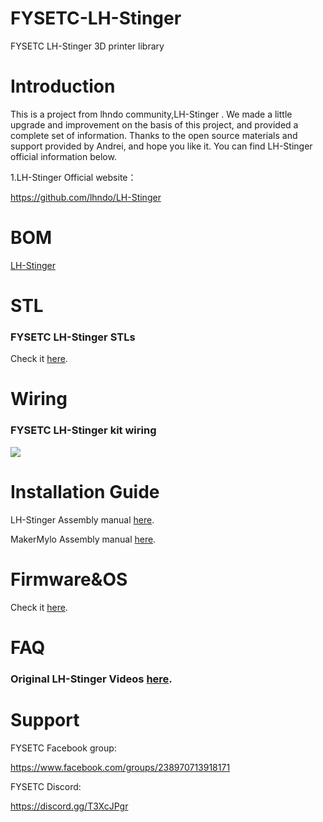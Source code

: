 # FYSETC-LH-Stinger
FYSETC LH-Stinger 3D printer library

# Introduction

This is a project from lhndo community,LH-Stinger . We made a little upgrade and improvement on the basis of this project, and provided a complete set of information. Thanks to the open source materials and support provided by Andrei, and hope you like it. You can find LH-Stinger official information below.

1.LH-Stinger Official website：

https://github.com/lhndo/LH-Stinger

# BOM

[ LH-Stinger](https://github.com/FYSETC/FYSETC-LH-Stinger/blob/main/BOM.md)

# STL

### FYSETC LH-Stinger STLs

Check it [here](https://github.com/FYSETC/FYSETC-LH-Stinger/tree/main/STLs).

# Wiring

### FYSETC LH-Stinger kit wiring

![](https://github.com/FYSETC/FYSETC-LH-Stinger/blob/main/LH_Stinger_WIRING.png)

# Installation Guide

LH-Stinger Assembly manual [here](https://github.com/lhndo/LH-Stinger/wiki/Assembly-Guide).

MakerMylo Assembly manual [here](https://help.mylo.fun/makermylo-documents/fysetc/lh-stinger/youtube-build-series).

# Firmware&OS

Check it [here](https://github.com/FYSETC/FYSETC-LH-Stinger/tree/main/Klipper_Config).

# FAQ

### Original LH-Stinger Videos [here](https://www.youtube.com/channel/UCPD2Ai4b49gVoCFSGFWoSdw).




# Support

FYSETC Facebook group: 

https://www.facebook.com/groups/238970713918171

FYSETC Discord:

https://discord.gg/T3XcJPgr 